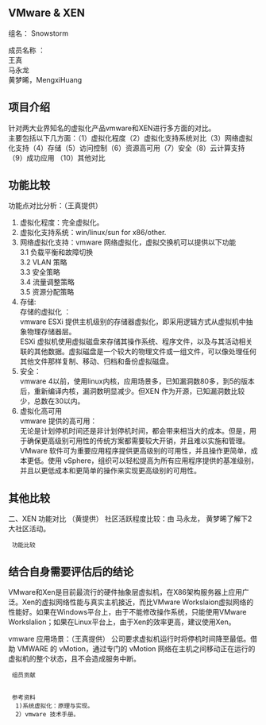 ## VMware & XEN  ##
	
组名： Snowstorm
    
成员名称 ：    
  王真    
  马永龙    
  黄梦晞，MengxiHuang
          
## 项目介绍 ##
         
针对两大业界知名的虚拟化产品vmware和XEN进行多方面的对比。    
主要包括以下几方面：（1）虚拟化程度（2）虚拟化支持系统对比（3）网络虚拟化支持（4）存储（5）访问控制（6）资源高可用（7）安全（8）云计算支持 （9）成功应用 （10）其他对比
  
 
## 功能比较 ##    
功能点对比分析：（王真提供）     
1. 虚拟化程度：完全虚拟化。    
2. 虚拟化支持系统：win/linux/sun for x86/other. 
3. 网络虚拟化支持：vmware 网络虚拟化，虚拟交换机可以提供以下功能    
3.1 负载平衡和故障切换    
3.2 VLAN 策略    
3.3 安全策略    
3.4 流量调整策略    
3.5 资源分配策略    
4. 存储:     
存储的虚拟化 ：    
vmware ESXi 提供主机级别的存储器虚拟化，即采用逻辑方式从虚拟机中抽象物理存储器层。    
ESXi 虚拟机使用虚拟磁盘来存储其操作系统、程序文件，以及与其活动相关联的其他数据。虚拟磁盘是一个较大的物理文件或一组文件，可以像处理任何其他文件那样复制、移动、归档和备份虚拟磁盘。    
5. 安全：    
vmware 4以前，使用linux内核，应用场景多，已知漏洞数80多，到5的版本后，重新编译内核，漏洞数明显减少。但XEN 作为开源，已知漏洞数比较少，总数在30以内。    
6. 虚拟化高可用     
vmware 提供的高可用：    
无论是计划停机时间还是非计划停机时间，都会带来相当大的成本。但是，用于确保更高级别可用性的传统方案都需要较大开销，并且难以实施和管理。 VMware 软件可为重要应用程序提供更高级别的可用性，并且操作更简单，成本更低。使用 vSphere，组织可以轻松提高为所有应用程序提供的基准级别，并且以更低成本和更简单的操作来实现更高级别的可用性。

## 其他比较 ##
二、XEN 功能对比 （黄提供）
     社区活跃程度比较：由 马永龙， 黄梦晞了解下2大社区活动。
     
     功能比较    
## 结合自身需要评估后的结论 ##
VMware和Xen是目前最流行的硬件抽象层虚拟机，在X86架构服务器上应用广泛。Xen的虚拟网络性能与真实主机接近，而比VMware Workslaion虚拟网络的性能好。如果在Windows平台上，由于不能修改操作系统，只能使用VMware Workslalion；如果在Linux平台上，由于Xen的效率更高，建议使用Xen。
    
    
vmware 应用场景：（王真提供）
公司要求虚拟机运行时将停机时间降至最低。借助 VMWARE 的
vMotion，通过专门的 vMotion 网络在主机之间移动正在运行的虚拟机的整个状态，且不会造成服务中断。




     组员贡献 


     参考资料 
      1)系统虚拟化：原理与实现。
      2）vmware 技术手册。
